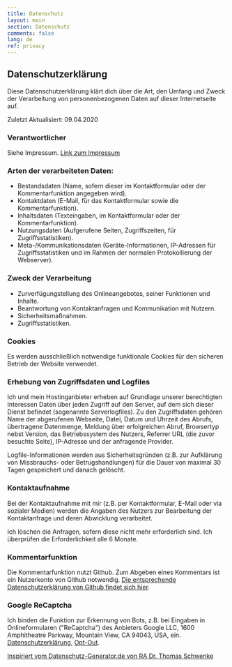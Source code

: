 ```yaml
---
title: Datenschutz
layout: main
section: Datenschutz
comments: false
lang: de
ref: privacy
---
```

## Datenschutzerklärung
Diese Datenschutzerklärung klärt dich über die Art, den Umfang und Zweck der Verarbeitung von personenbezogenen Daten auf dieser Internetseite auf.

Zuletzt Aktualisiert: 09.04.2020

### Verantwortlicher
Siehe Impressum.
[Link zum Impressum](https://www.gcmods.de/impressum)

### Arten der verarbeiteten Daten:
-	Bestandsdaten (Name, sofern dieser im Kontaktformular oder der Kommentarfunktion angegeben wird).
-	Kontaktdaten (E-Mail, für das Kontaktformular sowie die Kommentarfunktion).
-	Inhaltsdaten (Texteingaben, im Kontaktformular oder der Kommentarfunktion).
-	Nutzungsdaten (Aufgerufene Seiten, Zugriffszeiten, für Zugriffsstatistiken).
-	Meta-/Kommunikationsdaten (Geräte-Informationen, IP-Adressen für Zugriffsstatistiken und im Rahmen der normalen Protokollierung der Webserver).

### Zweck der Verarbeitung
-	Zurverfügungstellung des Onlineangebotes, seiner Funktionen und Inhalte.
-	Beantwortung von Kontaktanfragen und Kommunikation mit Nutzern.
-	Sicherheitsmaßnahmen.
-	Zugriffsstatistiken.

### Cookies
Es werden ausschließlich notwendige funktionale Cookies für den sicheren Betrieb der Website verwendet.

### Erhebung von Zugriffsdaten und Logfiles
Ich und mein Hostinganbieter erheben auf Grundlage unserer berechtigten Interessen Daten über jeden Zugriff auf den Server, auf dem sich dieser Dienst befindet (sogenannte Serverlogfiles). Zu den Zugriffsdaten gehören Name der abgerufenen Webseite, Datei, Datum und Uhrzeit des Abrufs, übertragene Datenmenge, Meldung über erfolgreichen Abruf, Browsertyp nebst Version, das Betriebssystem des Nutzers, Referrer URL (die zuvor besuchte Seite), IP-Adresse und der anfragende Provider.

Logfile-Informationen werden aus Sicherheitsgründen (z.B. zur Aufklärung von Missbrauchs- oder Betrugshandlungen) für die Dauer von maximal 30 Tagen gespeichert und danach gelöscht.

### Kontaktaufnahme
Bei der Kontaktaufnahme mit mir (z.B. per Kontaktformular, E-Mail oder via sozialer Medien) werden die Angaben des Nutzers zur Bearbeitung der Kontaktanfrage und deren Abwicklung verarbeitet.

Ich löschen die Anfragen, sofern diese nicht mehr erforderlich sind. Ich überprüfen die Erforderlichkeit alle 6 Monate.

### Kommentarfunktion
Die Kommentarfunktion nutzt Github. Zum Abgeben eines Kommentars ist ein Nutzerkonto von Github notwendig. [Die entsprechende Datenschutzerklärung von Github findet sich hier](https://help.github.com/en/articles/github-privacy-statement).

### Google ReCaptcha
Ich binden die Funktion zur Erkennung von Bots, z.B. bei Eingaben in Onlineformularen ("ReCaptcha") des Anbieters Google LLC, 1600 Amphitheatre Parkway, Mountain View, CA 94043, USA, ein.  
[Datenschutzerklärung](https://www.google.com/policies/privacy/), [Opt-Out](https://adssettings.google.com/authenticated).

<a href="https://datenschutz-generator.de" class="dsg1-5" rel="nofollow" target="_blank">Inspiriert vom Datenschutz-Generator.de von RA Dr. Thomas Schwenke</a>